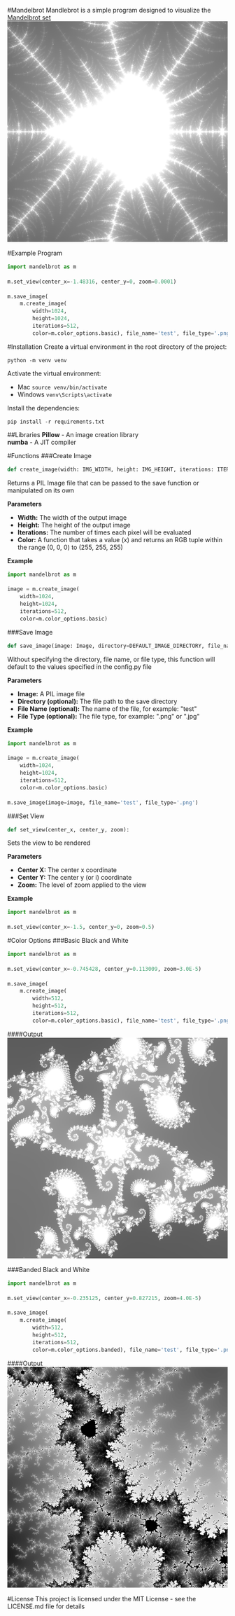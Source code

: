 #Mandelbrot
Mandlebrot is a simple program designed to visualize the [Mandelbrot set](https://en.wikipedia.org/wiki/Mandelbrot_set)  
![Alt text](docs/test.png?raw=true "Title")

#Example Program
```python
import mandelbrot as m

m.set_view(center_x=-1.48316, center_y=0, zoom=0.0001)

m.save_image(
    m.create_image(
        width=1024,
        height=1024,
        iterations=512,
        color=m.color_options.basic), file_name='test', file_type='.png')
```

#Installation
Create a virtual environment in the root directory of the project:
```
python -m venv venv
```

Activate the virtual environment:
* Mac ```source venv/bin/activate```
* Windows ```venv\Scripts\activate```

Install the dependencies: 
```
pip install -r requirements.txt
```

##Libraries
**Pillow** - An image creation library  
**numba** - A JIT compiler  

#Functions
###Create Image
```python
def create_image(width: IMG_WIDTH, height: IMG_HEIGHT, iterations: ITERATIONS, color) -> Image:
```
Returns a PIL Image file that can be passed to the save function or manipulated 
on its own

**Parameters**
* **Width:** The width of the output image
* **Height:** The height of the output image
* **Iterations:** The number of times each pixel will be evaluated
* **Color:** A function that takes a value (x) and returns an RGB tuple within the range (0, 0, 0) to (255, 255, 255)

**Example**
```python
import mandelbrot as m

image = m.create_image(  
    width=1024,  
    height=1024,  
    iterations=512,  
    color=m.color_options.basic)
```

###Save Image
```python
def save_image(image: Image, directory=DEFAULT_IMAGE_DIRECTORY, file_name=DEFAULT_FILE_NAME, file_type=DEFAULT_FILE_TYPE):
```
Without specifying the directory, file name, or file type, this function will
default to the values specified in the config.py file

**Parameters**
* **Image:** A PIL image file
* **Directory (optional):** The file path to the save directory
* **File Name (optional):** The name of the file, for example: "test"
* **File Type (optional):** The file type, for example: ".png" or ".jpg"

**Example**
```python
import mandelbrot as m

image = m.create_image(  
    width=1024,  
    height=1024,  
    iterations=512,  
    color=m.color_options.basic)

m.save_image(image=image, file_name='test', file_type='.png')
```

###Set View
```python
def set_view(center_x, center_y, zoom):
```
Sets the view to be rendered

**Parameters**
* **Center X:** The center x coordinate
* **Center Y:** The center y (or i) coordinate
* **Zoom:** The level of zoom applied to the view

**Example**
```python
import mandelbrot as m

m.set_view(center_x=-1.5, center_y=0, zoom=0.5)
```

#Color Options
###Basic Black and White
```python
import mandelbrot as m

m.set_view(center_x=-0.745428, center_y=0.113009, zoom=3.0E-5)

m.save_image(
    m.create_image(
        width=512,
        height=512,
        iterations=512,
        color=m.color_options.basic), file_name='test', file_type='.png')
```
####Output
![alt text](docs/example1.png)

###Banded Black and White

```python
import mandelbrot as m

m.set_view(center_x=-0.235125, center_y=0.827215, zoom=4.0E-5)

m.save_image(
    m.create_image(
        width=512,
        height=512,
        iterations=512,
        color=m.color_options.banded), file_name='test', file_type='.png')
```
####Output
![alt text](docs/example2.png)

#License
This project is licensed under the MIT License - see the LICENSE.md file for details
